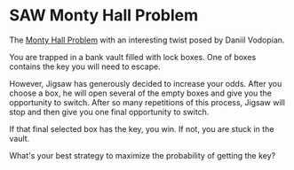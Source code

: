 # SAW Monty Hall Problem

The [Monty Hall Problem](https://en.wikipedia.org/wiki/Monty_Hall_problem) with an interesting twist posed by Daniil Vodopian. 

You are trapped in a bank vault filled with lock boxes. One of boxes contains the key you will need to escape. 

However, Jigsaw has generously decided to increase your odds. After you choose a box, he will open several of the empty boxes and give you the opportunity to switch. After so many repetitions of this process, Jigsaw will stop and then give you one final opportunity to switch. 

If that final selected box has the key, you win. If not, you are stuck in the vault.

What's your best strategy to maximize the probability of getting the key? 
